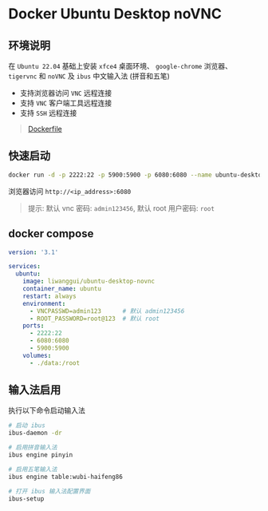 # Docker Ubuntu Desktop noVNC

## 环境说明

在 `Ubuntu 22.04` 基础上安装 `xfce4` 桌面环境、 `google-chrome` 浏览器、`tigervnc` 和 `noVNC` 及 `ibus` 中文输入法 (拼音和五笔)

- 支持浏览器访问 `VNC` 远程连接
- 支持 `VNC` 客户端工具远程连接
- 支持 `SSH` 远程连接

> [Dockerfile](https://github.com/liwanggui/docker/tree/main/ubuntu-desktop-noVNC/Dockerfile)

## 快速启动

```bash
docker run -d -p 2222:22 -p 5900:5900 -p 6080:6080 --name ubuntu-desktop-vnc liwanggui/ubuntu-desktop-novnc
```

浏览器访问 `http://<ip_address>:6080`

> 提示: 默认 vnc 密码: `admin123456`, 默认 root 用户密码: `root`

## docker compose

```yaml
version: '3.1'

services:
  ubuntu:
    image: liwanggui/ubuntu-desktop-novnc
    container_name: ubuntu
    restart: always
    environment:
      - VNCPASSWD=admin123      # 默认 admin123456
      - ROOT_PASSWORD=root@123  # 默认 root
    ports:
      - 2222:22
      - 6080:6080
      - 5900:5900
    volumes:
      - ./data:/root
```

## 输入法启用

执行以下命令启动输入法

```bash
# 启动 ibus
ibus-daemon -dr

# 启用拼音输入法
ibus engine pinyin

# 启用五笔输入法
ibus engine table:wubi-haifeng86

# 打开 ibus 输入法配置界面
ibus-setup 
```